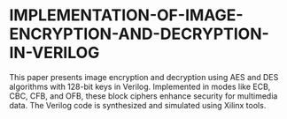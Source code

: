 # IMPLEMENTATION-OF-IMAGE-ENCRYPTION-AND-DECRYPTION-IN-VERILOG
This paper presents image encryption and decryption using AES and DES algorithms with 128-bit keys in Verilog. Implemented in modes like ECB, CBC, CFB, and OFB, these block ciphers enhance security for multimedia data. The Verilog code is synthesized and simulated using Xilinx tools.
